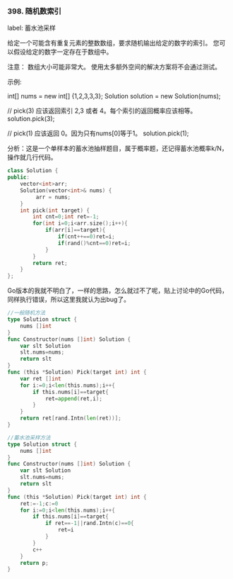 ### 398. 随机数索引

label: 蓄水池采样

给定一个可能含有重复元素的整数数组，要求随机输出给定的数字的索引。 您可以假设给定的数字一定存在于数组中。

注意：
数组大小可能非常大。 使用太多额外空间的解决方案将不会通过测试。

示例:

int[] nums = new int[] {1,2,3,3,3};
Solution solution = new Solution(nums);

// pick(3) 应该返回索引 2,3 或者 4。每个索引的返回概率应该相等。
solution.pick(3);

// pick(1) 应该返回 0。因为只有nums[0]等于1。
solution.pick(1);


分析：这是一个单样本的蓄水池抽样题目，属于概率题，还记得蓄水池概率k/N，操作就几行代码。

```cpp
class Solution {
public:
    vector<int>arr;
    Solution(vector<int>& nums) {
         arr = nums;
    }
    int pick(int target) {
        int cnt=0;int ret=-1;
        for(int i=0;i<arr.size();i++){
            if(arr[i]==target){
                if(cnt++==0)ret=i;
                if(rand()%cnt==0)ret=i;
            }
        }
        return ret;
    }
};
```

Go版本的我就不明白了，一样的思路，怎么就过不了呢，贴上讨论中的Go代码，同样执行错误，所以这里我就认为出bug了。
```go
//一般随机方法
type Solution struct {
    nums []int
}
func Constructor(nums []int) Solution {
    var slt Solution
    slt.nums=nums;
    return slt
}
func (this *Solution) Pick(target int) int {
    var ret []int
    for i:=0;i<len(this.nums);i++{
        if this.nums[i]==target{
            ret=append(ret,i);
        }
    }
    return ret[rand.Intn(len(ret))];
}
```
```go
//蓄水池采样方法
type Solution struct {
    nums []int
}
func Constructor(nums []int) Solution {
    var slt Solution
    slt.nums=nums;
    return slt
}
func (this *Solution) Pick(target int) int {
    ret:=-1;c:=0
    for i:=0;i<len(this.nums);i++{
        if this.nums[i]==target{
            if ret==-1||rand.Intn(c)==0{
                ret=i
            }
        }
        c++
    }
    return p;
}
```
